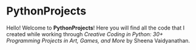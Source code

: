 # PythonProjects
Hello! Welcome to **PythonProjects**! Here you will find all the code that I created while working through *Creative Coding in Python: 30+ Programming Projects in Art, Games, and More* by Sheena Vaidyanathan.
